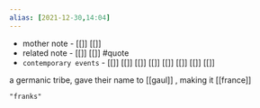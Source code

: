 ```yaml
---
alias: [2021-12-30,14:04]
---
```

- mother note - [[]] [[]]
- related note - [[]] [[]] #quote 
- `contemporary events` - [[]] [[]] [[]] [[]] [[]] [[]] [[]] [[]]

a germanic tribe, gave their name to [[gaul]] , making it [[france]]

```query 2021-10-07 11:59
"franks"
```